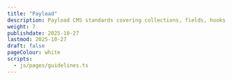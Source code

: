 ```yaml
---
title: "Payload"
description: Payload CMS standards covering collections, fields, hooks & block configurations
weight: 7
publishdate: 2025-10-27
lastmod: 2025-10-27
draft: false
pageColour: white
scripts:
  - js/pages/guidelines.ts
---
```


